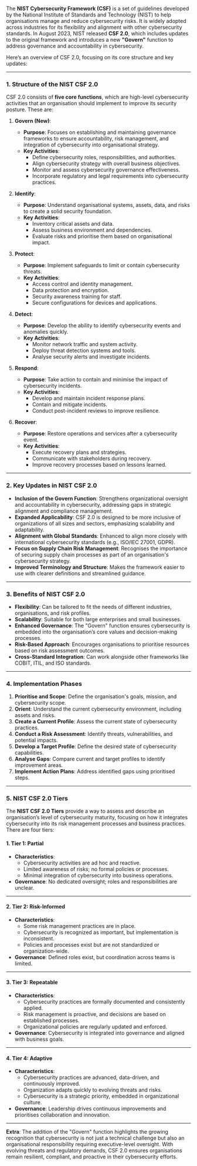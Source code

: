 The **NIST Cybersecurity Framework (CSF)** is a set of guidelines developed by the National Institute of Standards and Technology (NIST) to help organisations manage and reduce cybersecurity risks. It is widely adopted across industries for its flexibility and alignment with other cybersecurity standards. In August 2023, NIST released **CSF 2.0**, which includes updates to the original framework and introduces a new **"Govern"** function to address governance and accountability in cybersecurity.

Here’s an overview of CSF 2.0, focusing on its core structure and key updates:

---

### **1. Structure of the NIST CSF 2.0**
CSF 2.0 consists of **five core functions**, which are high-level cybersecurity activities that an organisation should implement to improve its security posture. These are:

1. **Govern (New)**: 
   - **Purpose**: Focuses on establishing and maintaining governance frameworks to ensure accountability, risk management, and integration of cybersecurity into organisational strategy.
   - **Key Activities**:
     - Define cybersecurity roles, responsibilities, and authorities.
     - Align cybersecurity strategy with overall business objectives.
     - Monitor and assess cybersecurity governance effectiveness.
     - Incorporate regulatory and legal requirements into cybersecurity practices.

2. **Identify**: 
   - **Purpose**: Understand organisational systems, assets, data, and risks to create a solid security foundation.
   - **Key Activities**:
     - Inventory critical assets and data.
     - Assess business environment and dependencies.
     - Evaluate risks and prioritise them based on organisational impact.

3. **Protect**: 
   - **Purpose**: Implement safeguards to limit or contain cybersecurity threats.
   - **Key Activities**:
     - Access control and identity management.
     - Data protection and encryption.
     - Security awareness training for staff.
     - Secure configurations for devices and applications.

4. **Detect**: 
   - **Purpose**: Develop the ability to identify cybersecurity events and anomalies quickly.
   - **Key Activities**:
     - Monitor network traffic and system activity.
     - Deploy threat detection systems and tools.
     - Analyse security alerts and investigate incidents.

5. **Respond**: 
   - **Purpose**: Take action to contain and minimise the impact of cybersecurity incidents.
   - **Key Activities**:
     - Develop and maintain incident response plans.
     - Contain and mitigate incidents.
     - Conduct post-incident reviews to improve resilience.

6. **Recover**: 
   - **Purpose**: Restore operations and services after a cybersecurity event.
   - **Key Activities**:
     - Execute recovery plans and strategies.
     - Communicate with stakeholders during recovery.
     - Improve recovery processes based on lessons learned.

---

### **2. Key Updates in NIST CSF 2.0**
- **Inclusion of the Govern Function**: Strengthens organizational oversight and accountability in cybersecurity, addressing gaps in strategic alignment and compliance management.
- **Expanded Applicability**: CSF 2.0 is designed to be more inclusive of organizations of all sizes and sectors, emphasizing scalability and adaptability.
- **Alignment with Global Standards**: Enhanced to align more closely with international cybersecurity standards (e.g., ISO/IEC 27001, GDPR).
- **Focus on Supply Chain Risk Management**: Recognises the importance of securing supply chain processes as part of an organisation's cybersecurity strategy.
- **Improved Terminology and Structure**: Makes the framework easier to use with clearer definitions and streamlined guidance.

---

### **3. Benefits of NIST CSF 2.0**
- **Flexibility**: Can be tailored to fit the needs of different industries, organisations, and risk profiles.
- **Scalability**: Suitable for both large enterprises and small businesses.
- **Enhanced Governance**: The "Govern" function ensures cybersecurity is embedded into the organisation’s core values and decision-making processes.
- **Risk-Based Approach**: Encourages organisations to prioritise resources based on risk assessment outcomes.
- **Cross-Standard Integration**: Can work alongside other frameworks like COBIT, ITIL, and ISO standards.

---

### **4. Implementation Phases**
1. **Prioritise and Scope**: Define the organisation's goals, mission, and cybersecurity scope.
2. **Orient**: Understand the current cybersecurity environment, including assets and risks.
3. **Create a Current Profile**: Assess the current state of cybersecurity practices.
4. **Conduct a Risk Assessment**: Identify threats, vulnerabilities, and potential impacts.
5. **Develop a Target Profile**: Define the desired state of cybersecurity capabilities.
6. **Analyse Gaps**: Compare current and target profiles to identify improvement areas.
7. **Implement Action Plans**: Address identified gaps using prioritised steps.

---

### **5. NIST CSF 2.0 Tiers**

The **NIST CSF 2.0 Tiers** provide a way to assess and describe an organisation’s level of cybersecurity maturity, focusing on how it integrates cybersecurity into its risk management processes and business practices. There are four tiers:

#### **1. Tier 1: Partial**
- **Characteristics**: 
  - Cybersecurity activities are ad hoc and reactive.
  - Limited awareness of risks; no formal policies or processes.
  - Minimal integration of cybersecurity into business operations.
- **Governance**: No dedicated oversight; roles and responsibilities are unclear.

---

#### **2. Tier 2: Risk-Informed**
- **Characteristics**:
  - Some risk management practices are in place.
  - Cybersecurity is recognized as important, but implementation is inconsistent.
  - Policies and processes exist but are not standardized or organization-wide.
- **Governance**: Defined roles exist, but coordination across teams is limited.

---

#### **3. Tier 3: Repeatable**
- **Characteristics**:
  - Cybersecurity practices are formally documented and consistently applied.
  - Risk management is proactive, and decisions are based on established processes.
  - Organizational policies are regularly updated and enforced.
- **Governance**: Cybersecurity is integrated into governance and aligned with business goals.

---

#### **4. Tier 4: Adaptive**
- **Characteristics**:
  - Cybersecurity practices are advanced, data-driven, and continuously improved.
  - Organization adapts quickly to evolving threats and risks.
  - Cybersecurity is a strategic priority, embedded in organizational culture.
- **Governance**: Leadership drives continuous improvements and prioritises collaboration and innovation.

---

**Extra**: The addition of the "Govern" function highlights the growing recognition that cybersecurity is not just a technical challenge but also an organisational responsibility requiring executive-level oversight. With evolving threats and regulatory demands, CSF 2.0 ensures organisations remain resilient, compliant, and proactive in their cybersecurity efforts.
